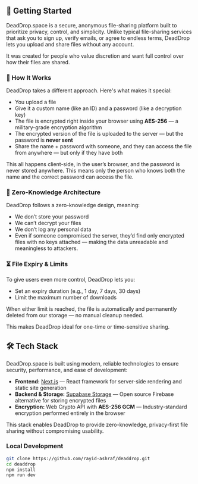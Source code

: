 ## 🚀 Getting Started

DeadDrop.space is a secure, anonymous file-sharing platform built to prioritize privacy, control, and simplicity. Unlike typical file-sharing services that ask you to sign up, verify emails, or agree to endless terms, DeadDrop lets you upload and share files without any account.

It was created for people who value discretion and want full control over how their files are shared.

### 🧠 How It Works

DeadDrop takes a different approach. Here's what makes it special:

- You upload a file
- Give it a custom name (like an ID) and a password (like a decryption key)
- The file is encrypted right inside your browser using **AES-256** — a military-grade encryption algorithm
- The encrypted version of the file is uploaded to the server — but the password is **never sent**
- Share the name + password with someone, and they can access the file from anywhere — but only if they have both

This all happens client-side, in the user’s browser, and the password is never stored anywhere. This means only the person who knows both the name and the correct password can access the file.

### 🧱 Zero-Knowledge Architecture

DeadDrop follows a zero-knowledge design, meaning:

- We don’t store your password
- We can’t decrypt your files
- We don’t log any personal data
- Even if someone compromised the server, they’d find only encrypted files with no keys attached — making the data unreadable and meaningless to attackers.

### ⏳ File Expiry & Limits

To give users even more control, DeadDrop lets you:

- Set an expiry duration (e.g., 1 day, 7 days, 30 days)
- Limit the maximum number of downloads

When either limit is reached, the file is automatically and permanently deleted from our storage — no manual cleanup needed.

This makes DeadDrop ideal for one-time or time-sensitive sharing.
## 🛠 Tech Stack

DeadDrop.space is built using modern, reliable technologies to ensure security, performance, and ease of development:

- **Frontend:** [Next.js](https://nextjs.org/) — React framework for server-side rendering and static site generation  
- **Backend & Storage:** [Supabase Storage](https://supabase.com/) — Open source Firebase alternative for storing encrypted files  
- **Encryption:** Web Crypto API with **AES-256 GCM** — Industry-standard encryption performed entirely in the browser  

This stack enables DeadDrop to provide zero-knowledge, privacy-first file sharing without compromising usability.


### Local Development

```bash
git clone https://github.com/rayid-ashraf/deaddrop.git
cd deaddrop
npm install
npm run dev
